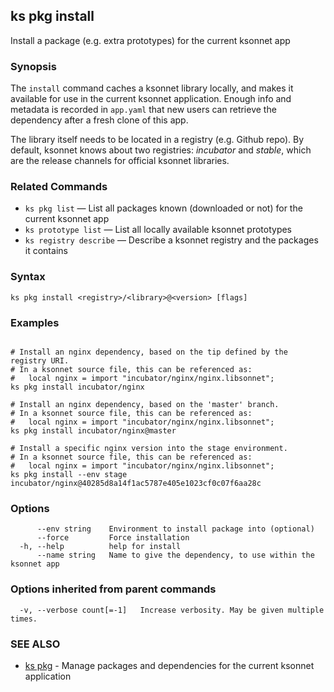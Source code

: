 ## ks pkg install

Install a package (e.g. extra prototypes) for the current ksonnet app

### Synopsis


The `install` command caches a ksonnet library locally, and makes it available
for use in the current ksonnet application. Enough info and metadata is recorded in
`app.yaml` that new users can retrieve the dependency after a fresh clone of this app.

The library itself needs to be located in a registry (e.g. Github repo). By default,
ksonnet knows about two registries: *incubator* and *stable*, which are the release
channels for official ksonnet libraries.

### Related Commands

* `ks pkg list` — List all packages known (downloaded or not) for the current ksonnet app
* `ks prototype list` — List all locally available ksonnet prototypes
* `ks registry describe` — Describe a ksonnet registry and the packages it contains

### Syntax


```
ks pkg install <registry>/<library>@<version> [flags]
```

### Examples

```

# Install an nginx dependency, based on the tip defined by the registry URI.
# In a ksonnet source file, this can be referenced as:
#   local nginx = import "incubator/nginx/nginx.libsonnet";
ks pkg install incubator/nginx

# Install an nginx dependency, based on the 'master' branch.
# In a ksonnet source file, this can be referenced as:
#   local nginx = import "incubator/nginx/nginx.libsonnet";
ks pkg install incubator/nginx@master

# Install a specific nginx version into the stage environment.
# In a ksonnet source file, this can be referenced as:
#   local nginx = import "incubator/nginx/nginx.libsonnet";
ks pkg install --env stage incubator/nginx@40285d8a14f1ac5787e405e1023cf0c07f6aa28c

```

### Options

```
      --env string    Environment to install package into (optional)
      --force         Force installation
  -h, --help          help for install
      --name string   Name to give the dependency, to use within the ksonnet app
```

### Options inherited from parent commands

```
  -v, --verbose count[=-1]   Increase verbosity. May be given multiple times.
```

### SEE ALSO

* [ks pkg](ks_pkg.md)	 - Manage packages and dependencies for the current ksonnet application

